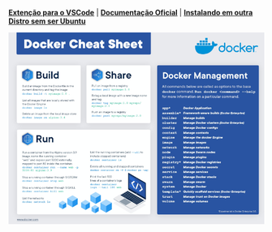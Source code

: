 **[Extenção para o VSCode](https://marketplace.visualstudio.com/items?itemName=ms-azuretools.vscode-docker)** | **[Documentação Oficial](https://docs.docker.com/)** | **[Instalando em outra Distro sem ser Ubuntu](https://docs.docker.com/engine/install/)**

![Cheat Sheet](./.imgs/Cheat%20Sheet.jpg)